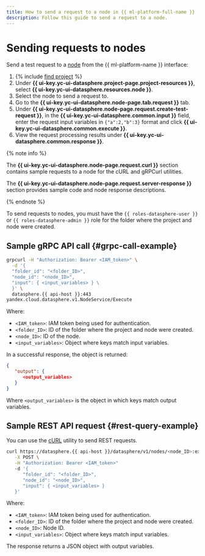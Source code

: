 ```yaml
---
title: How to send a request to a node in {{ ml-platform-full-name }}
description: Follow this guide to send a request to a node.
---
```


# Sending requests to nodes

Send a test request to a [node](../../concepts/deploy/index.md#node) from the {{ ml-platform-name }} interface:
1. {% include [find project](../../../_includes/datasphere/ui-find-project.md) %}
1. Under **{{ ui-key.yc-ui-datasphere.project-page.project-resources }}**, select **{{ ui-key.yc-ui-datasphere.resources.node }}**.
1. Select the node to send a request to.
1. Go to the **{{ ui-key.yc-ui-datasphere.node-page.tab.request }}** tab.
1. Under **{{ ui-key.yc-ui-datasphere.node-page.request.create-test-request }}**, in the **{{ ui-key.yc-ui-datasphere.common.input }}** field, enter the request input variables in `{"a":2,"b":3}` format and click **{{ ui-key.yc-ui-datasphere.common.execute }}**.
1. View the request processing results under **{{ ui-key.yc-ui-datasphere.common.response }}**.

{% note info %}

The **{{ ui-key.yc-ui-datasphere.node-page.request.curl }}** section contains sample requests to a node for the cURL and gRPCurl utilities.

The **{{ ui-key.yc-ui-datasphere.node-page.request.server-response }}** section provides sample code and node response descriptions.

{% endnote %}

To send requests to nodes, you must have the `{{ roles-datasphere-user }}` or `{{ roles-datasphere-admin }}` role for the folder where the project and node were created.

## Sample gRPC API call {#grpc-call-example}

```bash
grpcurl -H "Authorization: Bearer <IAM_token>" \
  -d '{
  "folder_id": "<folder_ID>",
  "node_id": "<node_ID>",
  "input": { <input_variables> } \
  }' \
  datasphere.{{ api-host }}:443
yandex.cloud.datasphere.v1.NodeService/Execute
```

Where:

* `<IAM_token>`: IAM token being used for authentication.
* `<folder_ID>`: ID of the folder where the project and node were created.
* `<node_ID>`: ID of the node.
* `<input_variables>`: Object where keys match input variables.

In a successful response, the object is returned:

```json
{
   "output": {
      <output_variables>
   }
}
```

Where `<output_variables>` is the object in which keys match output variables.

## Sample REST API request {#rest-query-example}

You can use the [cURL](https://curl.se) utility to send REST requests.

```bash
curl https://datasphere.{{ api-host }}/datasphere/v1/nodes/<node_ID>:execute \
   -X POST \
   -H "Authorization: Bearer <IAM_token>"
   -d '{
      "folder_id": "<folder_ID>",
      "node_id": "<node_ID>",
      "input": { <input_variables> }
   }'
```

Where:

* `<IAM_token>`: IAM token being used for authentication.
* `<folder_ID>`: ID of the folder where the project and node were created.
* `<node_ID>`: Node ID.
* `<input_variables>`: Object where keys match input variables.

The response returns a JSON object with output variables.
